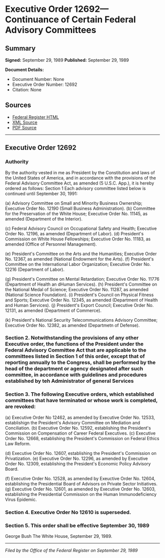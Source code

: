 # Executive Order 12692—Continuance of Certain Federal Advisory Committees

## Summary

**Signed:** September 29, 1989
**Published:** September 29, 1989

**Document Details:**
- Document Number: None
- Executive Order Number: 12692
- Citation: None

## Sources
- [Federal Register HTML](https://www.presidency.ucsb.edu/documents/executive-order-12692-continuance-certain-federal-advisory-committees)
- [XML Source](None)
- [PDF Source](None)

---

## Executive Order 12692

### Authority

By the authority vested in me as President by the Constitution and laws of the United States of America, and in accordance with the provisions of the Federal Advisory Committee Act, as amended (5 U.S.C. App.), it is hereby ordered as follows:
Section 1 Each advisory committee listed below is continued until September 30, 1991:

(a) Advisory Committee on Small and Minority Business Ownership; Executive Order No. 12190 (Small Business Administration).
(b) Committee for the Preservation of the White House; Executive Order No. 11145, as amended (Department of the Interior).

(c) Federal Advisory Council on Occupational Safety and Health; Executive Order No. 12196, as amended (Department of Labor).
(d) President's Commission on White House Fellowships; Executive Order No. 11183, as amended (Office of Personnel Management).

(e) President's Committee on the Arts and the Humanities; Executive Order No. 12367, as amended (National Endowment for the Arts).
(f) President's Committee on the International Labor Organization; Executive Order No. 12216 (Department of Labor).

(g) President's Committee on Mental Retardation; Executive Order No. 11776 (Department of Health an dHuman Services).
(h) President's Committee on the National Medal of Science; Executive Order No. 11287, as amended (National Science Foundation).
    (i) President's Council on Physical Fitness and Sports; Executive Order No. 12345, as amended (Department of Health and Human Services).
(j) President's Export Council; Executive Order No. 12131, as amended (Department of Commerce).

(k) President's National Security Telecommunications Advisory Committee; Executive Order No. 12382, as amended (Departmetn of Defense).
### Section 2. Notwithstanding the provisions of any other Executive order, the functions of the President under the Federal Advisory Committee Act that are applicable to the committees listed in Section 1 of this order, except that of reporting annually to the Congress, shall be performed by the head of the department or agency designated after such committee, in accordance with guidelines and procedures established by teh Administrator of general Services

### Section 3. The following Executive orders, which established committees that have terminated or whose work is completed, are revoked:

(a) Executive Order No 12462, as amended by Executive Order No. 12533, establishign the President's Advisory Committee on Mediation and Conciliation. (b) Executive Order No. 12592, establishing the President's Commission on Compensation of Career Federal Executives.
(c) Executive Order No. 12668, establishing the President's Commission on Federal Ethics Law Reform.

(d) Executive Order No. 12607, establishing the President's Commission on Privatization.
(e) Executive Order No. 12296, as amended by Executive Order No. 12309, establishing the President's Economic Policy Advisory Board.

(f) Executive Order No. 12528, as amended by Exeuctive Order No. 12604, establishing the Presidential Board of Advisors on Private Sector Initiatives.
(g) Executive Order No. 12601, as amended by Executive Order No. 12603, establishing the Presidential Commission on the Human Immunodeficiency Virus Epidemic.

### Section 4. Executive Order No 12610 is superseded.

### Section 5. This order shall be effective September 30, 1989

George Bush
The White House,
September 29, 1989.

---

*Filed by the Office of the Federal Register on September 29, 1989*
